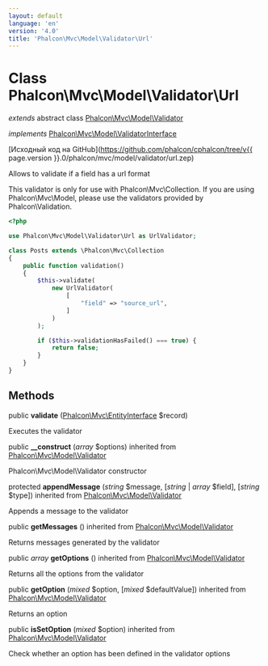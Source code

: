 ```yaml
---
layout: default
language: 'en'
version: '4.0'
title: 'Phalcon\Mvc\Model\Validator\Url'
---
```


# Class **Phalcon\Mvc\Model\Validator\Url**

*extends* abstract class [Phalcon\Mvc\Model\Validator](Phalcon_Mvc_Model_Validator)

*implements* [Phalcon\Mvc\Model\ValidatorInterface](Phalcon_Mvc_Model_ValidatorInterface)

[Исходный код на GitHub](https://github.com/phalcon/cphalcon/tree/v{{ page.version }}.0/phalcon/mvc/model/validator/url.zep)

Allows to validate if a field has a url format

This validator is only for use with Phalcon\Mvc\Collection. If you are using Phalcon\Mvc\Model, please use the validators provided by Phalcon\Validation.

```php
<?php

use Phalcon\Mvc\Model\Validator\Url as UrlValidator;

class Posts extends \Phalcon\Mvc\Collection
{
    public function validation()
    {
        $this->validate(
            new UrlValidator(
                [
                    "field" => "source_url",
                ]
            )
        );

        if ($this->validationHasFailed() === true) {
            return false;
        }
    }
}

```

## Methods

public **validate** ([Phalcon\Mvc\EntityInterface](Phalcon_Mvc_EntityInterface) $record)

Executes the validator

public **__construct** (*array* $options) inherited from [Phalcon\Mvc\Model\Validator](Phalcon_Mvc_Model_Validator)

Phalcon\Mvc\Model\Validator constructor

protected **appendMessage** (*string* $message, [*string* | *array* $field], [*string* $type]) inherited from [Phalcon\Mvc\Model\Validator](Phalcon_Mvc_Model_Validator)

Appends a message to the validator

public **getMessages** () inherited from [Phalcon\Mvc\Model\Validator](Phalcon_Mvc_Model_Validator)

Returns messages generated by the validator

public *array* **getOptions** () inherited from [Phalcon\Mvc\Model\Validator](Phalcon_Mvc_Model_Validator)

Returns all the options from the validator

public **getOption** (*mixed* $option, [*mixed* $defaultValue]) inherited from [Phalcon\Mvc\Model\Validator](Phalcon_Mvc_Model_Validator)

Returns an option

public **isSetOption** (*mixed* $option) inherited from [Phalcon\Mvc\Model\Validator](Phalcon_Mvc_Model_Validator)

Check whether an option has been defined in the validator options